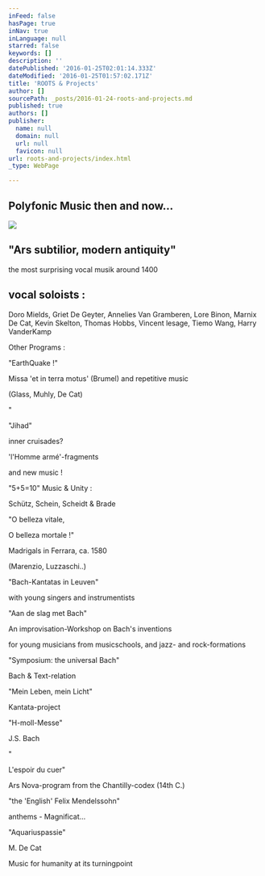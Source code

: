 ```yaml
---
inFeed: false
hasPage: true
inNav: true
inLanguage: null
starred: false
keywords: []
description: ''
datePublished: '2016-01-25T02:01:14.333Z'
dateModified: '2016-01-25T01:57:02.171Z'
title: 'ROOTS & Projects'
author: []
sourcePath: _posts/2016-01-24-roots-and-projects.md
published: true
authors: []
publisher:
  name: null
  domain: null
  url: null
  favicon: null
url: roots-and-projects/index.html
_type: WebPage

---
```

## Polyfonic Music then and now...
![](https://the-grid-user-content.s3-us-west-2.amazonaws.com/d234bc7a-dbcc-46cc-bc8c-ce7c61cc0ac2.jpg)

## "Ars subtilior, modern antiquity" 

the most surprising vocal musik around 1400

## vocal soloists :

Doro Mields, Griet De Geyter, Annelies Van Gramberen, Lore Binon, Marnix De Cat, Kevin Skelton, Thomas Hobbs, Vincent lesage, Tiemo Wang, Harry VanderKamp

Other Programs :

"EarthQuake !"  

Missa 'et in terra motus' (Brumel) and repetitive music 

(Glass, Muhly, De Cat)

"

"Jihad"

inner cruisades? 

'l'Homme armé'-fragments 

and new music !

"5+5=10"    Music & Unity :  

Schütz, Schein, Scheidt & Brade

"O belleza vitale, 

O belleza mortale !"  

Madrigals in Ferrara, ca. 1580  

(Marenzio, Luzzaschi..)

"Bach-Kantatas in Leuven"

with young singers and instrumentists

"Aan de slag met Bach"

An improvisation-Workshop on Bach's  inventions

for young musicians from musicschools, and jazz- and rock-formations

"Symposium: the universal Bach"

Bach & Text-relation

"Mein Leben, mein Licht" 

Kantata-project

"H-moll-Messe"

J.S. Bach

"

L'espoir du cuer"  

Ars Nova-program from the Chantilly-codex (14th C.)

"the 'English' Felix Mendelssohn" 

anthems - Magnificat...

"Aquariuspassie"

M. De Cat  

Music for humanity at its turningpoint